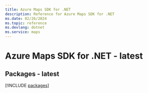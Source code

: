 ```yaml
---
title: Azure Maps SDK for .NET
description: Reference for Azure Maps SDK for .NET
ms.date: 02/26/2024
ms.topic: reference
ms.devlang: dotnet
ms.service: maps
---
```

# Azure Maps SDK for .NET - latest
## Packages - latest
[!INCLUDE [packages](maps-index.md)]